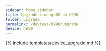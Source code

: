 ```yaml
---
sidebar: home_sidebar
title: Upgrade LineageOS on h990
folder: upgrade
permalink: /devices/h990/upgrade
device: h990
---
```

{% include templates/device_upgrade.md %}
